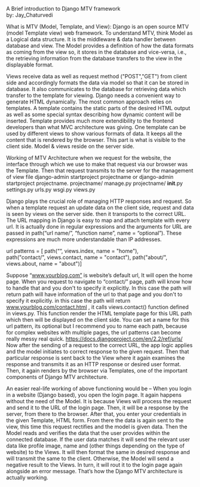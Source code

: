 A Brief introduction to Django MTV framework  
              by: Jay_Chaturvedi

 
What is MTV (Model, Template, and View):
Django is an open source MTV (model Template view) web framework. To understand MTV, think Model as a Logical data structure. It is the middleware & data handler between database and view. The Model provides a definition of how the data formats as coming from the view so, it stores in the database and vice-versa, i.e., the retrieving information from the database transfers to the view in the displayable format.  
 

Views receive data as well as request method ("POST","GET") from client side and accordingly formats the data via model so that it can be stored in database. It also communicates to the database for retrieving data which transfer to the template for viewing.
Django needs a convenient way to generate HTML dynamically. The most common approach relies on templates. A template contains the static parts of the desired HTML output as well as some special syntax describing how dynamic content will be inserted. Template provides much more extendibility to the frontend developers than what MVC architecture was giving. One template can be used by different views to show various formats of data. It keeps all the content that is rendered by the browser. This part is what is visible to the client side. Model & views reside on the server side. 
 

Working of MTV Architecture
when we request for the website, the interface through which we use to make that request via our browser was the Template. Then that request transmits to the server for the management of view file
 django-admin startproject projectname or django-admin startproject projectname.
projectname/
    manage.py
    projectname/
        __init__.py
        settings.py
        urls.py
        wsgi.py
        views.py

Django plays the crucial role of managing HTTP responses and request. So when a template request an update data on the client side, request and data is seen by views on the server side. then it transports to the correct URL. 
The URL mapping in Django is easy to map and attach template with every url.
It is actually done in regular expressions and the arguments for URL are passed in 
path(“url name/”, “function name”, name = “optional”). 
These expressions are much more understandable than IP addresses.

url patterns = [ 
path(““, views.index, name = "home"),	
path("contact/", views.contact, name = "contact"), 
path("about/", views.about, name = "about")]

Suppose “www.yourblog.com” is website’s default url, It will open the home page. When you request to navigate to “contact/” page, path will know how to handle that and you don't to specify it explicitly. In this case the path will return path will have information of the url to that page and you don't to specify it explicitly. in this case the path will return www.yourblog.com/contact.html , it calls views.contact() function defined in views.py. This function render the HTML template page for this URL path which then will be displayed on the client side. You can set a name for this url pattern, its optional but I recommend you to name each path, because for complex websites with multiple pages, the url patterns can become really messy real quick. 
https://docs.djangoproject.com/en/2.2/ref/urls/
 Now after the sending of a request to the correct URL, the app logic applies and the model initiates to correct response to the given request. Then that particular response is sent back to the View where it again examines the response and transmits it as an HTTP response or desired user format. Then, it again renders by the browser via Templates, one of the important components of Django MTV architecture. 

An easier real-life working of above functioning would be –
When you login in a website (Django based), you open the login page. It again happens without the need of the Model. It is because Views will process the request and send it to the URL of the login page. Then, it will be a response by the server, from there to the browser.
After that, you enter your credentials in the given Template, HTML form. From there the data is again sent to the view, this time this request rectifies and the model is given data. Then the Model reads and verifies the data that the user provides within the connected database.
If the user data matches it will send the relevant user data like profile image, name and (other things depending on the type of website) to the Views. It will then format the same in desired response and will transmit the same to the client.
Otherwise, the Model will send a negative result to the Views. In turn, it will rout it to the login page again alongside an error message.
That’s how the Django MTV architecture is actually working.

